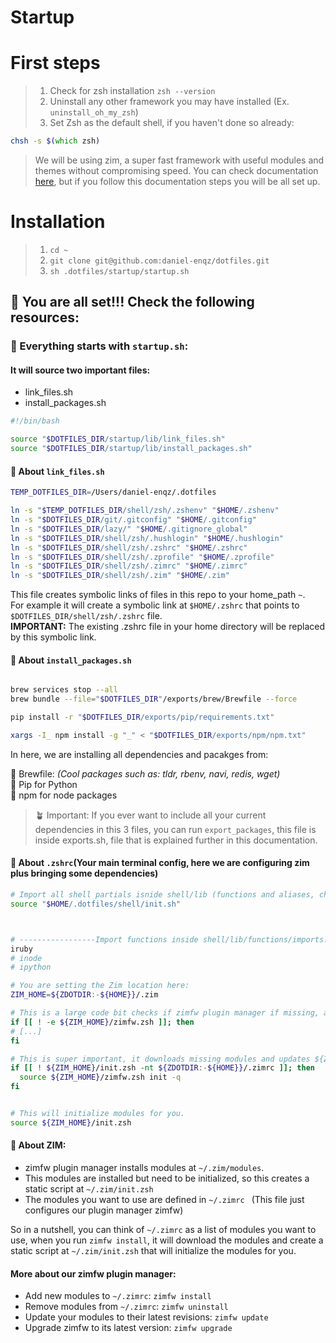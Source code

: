 # Startup

# First steps
> 1. Check for zsh installation `zsh --version`
> 2. Uninstall any other framework you may have installed (Ex. `uninstall_oh_my_zsh`)
> 3. Set Zsh as the default shell, if you haven't done so already:

```zsh
chsh -s $(which zsh)
````

> We will be using zim, a super fast framework with useful modules and themes without compromising speed. You can check documentation [here](https://github.com/zimfw/zimfw#set-up-zshrc), but if you follow this documentation steps you will be all set up.

# Installation
> 1. `cd ~`
> 2. `git clone git@github.com:daniel-enqz/dotfiles.git`
> 3. `sh .dotfiles/startup/startup.sh`


## 🎉 You are all set!!! Check the following resources:

### 🌱 Everything starts with `startup.sh`:

#### It will source two important files: 
- link_files.sh
- install_packages.sh

```bash
#!/bin/bash

source "$DOTFILES_DIR/startup/lib/link_files.sh"
source "$DOTFILES_DIR/startup/lib/install_packages.sh"
```

#### 🦦 About `link_files.sh`

```bash
TEMP_DOTFILES_DIR=/Users/daniel-enqz/.dotfiles

ln -s "$TEMP_DOTFILES_DIR/shell/zsh/.zshenv" "$HOME/.zshenv"
ln -s "$DOTFILES_DIR/git/.gitconfig" "$HOME/.gitconfig"
ln -s "$DOTFILES_DIR/lazy/" "$HOME/.gitignore_global"
ln -s "$DOTFILES_DIR/shell/zsh/.hushlogin" "$HOME/.hushlogin"
ln -s "$DOTFILES_DIR/shell/zsh/.zshrc" "$HOME/.zshrc"
ln -s "$DOTFILES_DIR/shell/zsh/.zprofile" "$HOME/.zprofile"
ln -s "$DOTFILES_DIR/shell/zsh/.zimrc" "$HOME/.zimrc"
ln -s "$DOTFILES_DIR/shell/zsh/.zim" "$HOME/.zim"
```


This file creates symbolic links of files in this repo to your home_path `~`. <br>
For example it will create a symbolic link at `$HOME/.zshrc` that points to `$DOTFILES_DIR/shell/zsh/.zshrc` file. <br>
**IMPORTANT:** The existing .zshrc file in your home directory will be replaced by this symbolic link.

#### 🦦 About `install_packages.sh`

```bash

brew services stop --all
brew bundle --file="$DOTFILES_DIR"/exports/brew/Brewfile --force

pip install -r "$DOTFILES_DIR/exports/pip/requirements.txt"

xargs -I_ npm install -g "_" < "$DOTFILES_DIR/exports/npm/npm.txt"

```

In here, we are installing all dependencies and pacakges from:

🍺 Brewfile: _(Cool packages such as: tldr, rbenv, navi, redis, wget)_<br> 
🐍 Pip for Python<br>
🧼 npm for node packages
<br>
> 🪴 Important: If you ever want to include all your current dependencies in this 3 files, you can run `export_packages`, this file is inside exports.sh, file that is explained further in this documentation.


#### 🦦 About `.zshrc`(Your main terminal config, here we are configuring zim plus bringing some dependencies)

```zsh
# Import all shell partials isnide shell/lib (functions and aliases, check them out)
source "$HOME/.dotfiles/shell/init.sh"



# -----------------Import functions inside shell/lib/functions/imports.sh
iruby
# inode
# ipython

# You are setting the Zim location here:
ZIM_HOME=${ZDOTDIR:-${HOME}}/.zim

# This is a large code bit checks if zimfw plugin manager if missing, and downloads it.
if [[ ! -e ${ZIM_HOME}/zimfw.zsh ]]; then
# [...]
fi

# This is super important, it downloads missing modules and updates ${ZIM_HOME}/init.zsh if missing or outdated.
if [[ ! ${ZIM_HOME}/init.zsh -nt ${ZDOTDIR:-${HOME}}/.zimrc ]]; then
  source ${ZIM_HOME}/zimfw.zsh init -q
fi


# This will initialize modules for you.
source ${ZIM_HOME}/init.zsh
```


#### 🦦 About ZIM:

- zimfw plugin manager installs modules at `~/.zim/modules`.
- This modules are installed but need to be initialized, so this creates a static script at `~/.zim/init.zsh`
- The modules you want to use are defined in `~/.zimrc ` (This file just configures our plugin manager zimfw)

So in a nutshell, you can think of `~/.zimrc` as a list of modules you want to use, when you run `zimfw install`, it will download the modules and create a static script at `~/.zim/init.zsh` that will initialize the modules for you.

#### More about our zimfw plugin manager:

- Add new modules to `~/.zimrc`: `zimfw install`
- Remove modules from `~/.zimrc`: `zimfw uninstall`
- Update your modules to their latest revisions: `zimfw update`
- Upgrade zimfw to its latest version: `zimfw upgrade`
